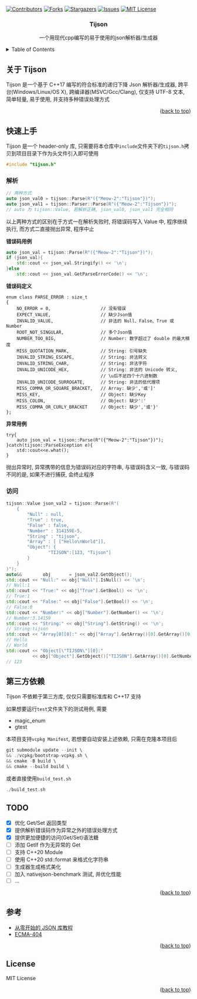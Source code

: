 <!-- Improved compatibility of back to top link: See: https://github.com/othneildrew/Best-README-Template/pull/73 -->

<a name="readme-top"></a>

<!--
*** Thanks for checking out the Best-README-Template. If you have a suggestion
*** that would make this better, please fork the repo and create a pull request
*** or simply open an issue with the tag "enhancement".
*** Don't forget to give the project a star!
*** Thanks again! Now go create something AMAZING! :D
-->

<!-- PROJECT SHIELDS -->
<!--
*** I'm using markdown "reference style" links for readability.
*** Reference links are enclosed in brackets [ ] instead of parentheses ( ).
*** See the bottom of this document for the declaration of the reference variables
*** for contributors-url, forks-url, etc. This is an optional, concise syntax you may use.
*** https://www.markdownguide.org/basic-syntax/#reference-style-links
-->

[![Contributors][contributors-shield]][contributors-url]
[![Forks][forks-shield]][forks-url]
[![Stargazers][stars-shield]][stars-url]
[![Issues][issues-shield]][issues-url]
[![MIT License][license-shield]][license-url]

<div align="center">

  <h3 align="center">Tijson</h3>

  <p align="center">
    一个用现代cpp编写的易于使用的json解析器/生成器
  </p>
</div>

<!-- [English](https://github.com/Meow-2/Tijson/blob/main/README.md) -->

<!-- TABLE OF CONTENTS -->
<details>
  <summary>Table of Contents</summary>
  <ol>
    <li><a href="#关于Tijson">关于Tijson</a></li>
    <li>
      <a href="#快速上手">快速上手</a>
      <ul>
        <li><a href="#解析">解析</a></li>
        <li><a href="#访问">访问</a></li>
      </ul>
    </li>
    <li><a href="#第三方依赖">第三方依赖</a></li>
    <li><a href="#TODO">TODO</a></li>
    <li><a href="#参考">参考</a></li>
    <li><a href="#License">License</a></li>
  </ol>
</details>

<!-- ABOUT THE PROJECT -->

## 关于 Tijson

Tijson 是一个基于 C++17 编写的符合标准的递归下降 Json 解析器/生成器, 跨平台(Windows/Linux/OS X), 跨编译器(MSVC/Gcc/Clang), 仅支持 UTF-8 文本, 简单轻量, 易于使用, 并支持多种错误处理方式

<p align="right">(<a href="#readme-top">back to top</a>)</p>

## 快速上手

Tijson 是一个 header-only 库, 只需要将本仓库中`include`文件夹下的`tijson.h`拷贝到项目目录下作为头文件引入即可使用

```cpp
#include "tijson.h"
```

### 解析

```cpp
// 两种方式
auto json_val0 = tijson::Parse(R"({"Meow-2":"Tijson"})");
auto json_val1 = tijson::Parser::Parse(R"({"Meow-2":"Tijson"})");
// auto 为 tijson::Value, 若解析正确, json_val0, json_val1 完全相同
```

以上两种方式的区别在于方式一在解析失败时, 将错误码写入 Value 中, 程序继续执行, 而方式二直接抛出异常, 程序中止

**错误码用例**

```Cpp
auto json_val = tijson::Parse(R"({"Meow-2":"Tijson"})");
if (json_val){
    std::cout << json_val.Stringify() << '\n';
}else
    std::cout << json_val.GetParseErrorCode() << '\n';
```

**错误码定义**

```
enum class PARSE_ERROR : size_t
{
    NO_ERROR = 0,                   // 没有错误
    EXPECT_VALUE,                   // 缺少Json值
    INVALID_VALUE,                  // 非法的 Null、False、True 或 Number
    ROOT_NOT_SINGULAR,              // 多个Json值
    NUMBER_TOO_BIG,                 // Number: 数字超过了 double 的最大精度
    MISS_QUOTATION_MARK,            // String: 引号缺失
    INVALID_STRING_ESCAPE,          // String: 非法转义
    INVALID_STRING_CHAR,            // String: 非法字符
    INVALID_UNICODE_HEX,            // String: 非法的 Unicode 转义,
                                    // \u后不足四个十六进制数
    INVALID_UNICODE_SURROGATE,      // String: 非法的低代理项
    MISS_COMMA_OR_SQUARE_BRACKET,   // Array: 缺少','或']'
    MISS_KEY,                       // Object: 缺少Key
    MISS_COLON,                     // Object: 缺少':'
    MISS_COMMA_OR_CURLY_BRACKET     // Object: 缺少','或'}'
};

```

**异常用例**

```
try{
    auto json_val = tijson::Parse(R"({"Meow-2":"Tijson"})");
}catch(tijson::ParseException e){
    std::cout<<e.what();
}

```

抛出异常时, 异常携带的信息为错误码对应的字符串, 与错误码含义一致, 与错误码不同的是, 如果不进行捕获, 会终止程序

### 访问

```cpp
tijson::Value json_val2 = tijson::Parse(R"(
    {
        "Null" : null,
        "True" : true,
        "False" : false,
        "Number" : 314159E-5,
        "String" : "tijson",
        "Array" : [ ["Hello\nWorld"]],
        "Object": {
                "TIJSON":[123, "Tijson"]
        }
    }
)");
auto&&        obj       = json_val2.GetObject();
std::cout << "Null:" << obj["Null"].IsNull() << '\n';
// Null:1
std::cout << "True:" << obj["True"].GetBool() << '\n';
// True:1
std::cout << "False:" << obj["False"].GetBool() << '\n';
// False:0
std::cout << "Number:" << obj["Number"].GetNumber() << '\n';
// Number:3.14159
std::cout << "String:" << obj["String"].GetString() << '\n';
// String:tijson
std::cout << "Array[0][0]:" << obj["Array"].GetArray()[0].GetArray()[0].GetString() << '\n';
// Hello
// World
std::cout << "Object[\"TIJSON\"][0]:"
          << obj["Object"].GetObject()["TIJSON"].GetArray()[0].GetNumber() << '\n';
// 123
```

## 第三方依赖

Tijson 不依赖于第三方库, 仅仅只需要标准库和 C++17 支持

如果想要运行`test`文件夹下的测试用例, 需要

- magic_enum
- gtest

本项目支持`vcpkg Manifest`, 若想要自动安装上述依赖, 只需在克隆本项目后

```Cpp
git submodule update --init \
&& ./vcpkg/bootstrap-vcpkg.sh \
&& cmake -B build \
&& cmake --build build \
```

或者直接使用`build_test.sh`

```Cpp
./build_test.sh
```

## TODO

- [x] 优化 Get/Set 返回类型
- [x] 提供解析错误码作为异常之外的错误处理方式
- [x] 提供更加便捷的访问(Get/Set)语法糖
- [ ] 添加 GetIf 作为无异常的 Get
- [ ] 支持 C++20 Module
- [ ] 使用 C++20 std::format 来格式化字符串
- [ ] 生成器生成格式美化
- [ ] 加入 nativejson-benchmark 测试, 并优化性能
- [ ] ...

<p align="right">(<a href="#readme-top">back to top</a>)</p>

## 参考

- [从零开始的 JSON 库教程](https://github.com/miloyip/json-tutorial)
- [ECMA-404](https://www.ecma-international.org/publications-and-standards/standards/ecma-404/)

<p align="right">(<a href="#readme-top">back to top</a>)</p>

## License

MIT License

<p align="right">(<a href="#readme-top">back to top</a>)</p>

<!-- MARKDOWN LINKS & IMAGES -->
<!-- https://www.markdownguide.org/basic-syntax/#reference-style-links -->

[contributors-shield]: https://img.shields.io/github/contributors/Meow-2/Tijson.svg?style=for-the-badge
[contributors-url]: https://github.com/Meow-2/Tijson/graphs/contributors
[forks-shield]: https://img.shields.io/github/forks/Meow-2/Tijson.svg?style=for-the-badge
[forks-url]: https://github.com/Meow-2/Tijson/network/members
[stars-shield]: https://img.shields.io/github/stars/Meow-2/Tijson.svg?style=for-the-badge
[stars-url]: https://github.com/Meow-2/Tijson/stargazers
[issues-shield]: https://img.shields.io/github/issues/Meow-2/Tijson.svg?style=for-the-badge
[issues-url]: https://github.com/Meow-2/Tijson/issues
[license-shield]: https://img.shields.io/github/license/Meow-2/Tijson.svg?style=for-the-badge
[license-url]: https://github.com/Meow-2/Tijson/blob/master/LICENSE
